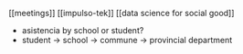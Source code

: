 [[meetings]]
[[impulso-tek]]
[[data science for social good]]

- asistencia by school or student?
- student -> school -> commune -> provincial department 